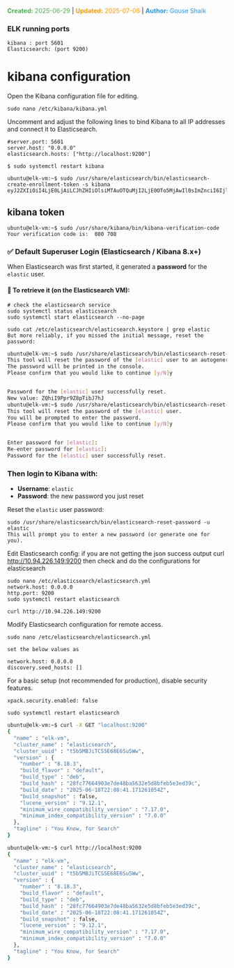 <span style="color:#4caf50;"><b>Created:</b> 2025-06-29</span> | <span style="color:#ff9800;"><b>Updated:</b> 2025-07-06</span> | <span style="color:#2196f3;"><b>Author:</b> Gouse Shaik</span>

### ELK running ports
```
kibana : port 5601
Elasticsearch: (port 9200)
```
# kibana configuration
Open the Kibana configuration file for editing.
```
sudo nano /etc/kibana/kibana.yml
```

Uncomment and adjust the following lines to bind Kibana to all IP addresses and connect it to Elasticsearch.
```
#server.port: 5601
server.host: "0.0.0.0"
elasticsearch.hosts: ["http://localhost:9200"]

$ sudo systemctl restart kibana
```

```
ubuntu@elk-vm:~$ sudo /usr/share/elasticsearch/bin/elasticsearch-create-enrollment-token -s kibana
eyJ2ZXIiOiI4LjE0LjAiLCJhZHIiOlsiMTAuOTQuMjI2LjE0OTo5MjAwIl0sImZnciI6IjllMDM3M2VjMzBhMzFkYmE4ZDUzODdjNzc3ZjQ4ZTA4NWFkNDkxMzk0MTNiNWYzMDUwYTAyMGY4NjgyODRiMTkiLCJrZXkiOiJrVUY0dXBjQnk1eElqNS1OSzVvMjpRN0pTNWNOazA3TWJtMEdad0RjUkxRIn0=
```

## kibana token
```
ubuntu@elk-vm:~$ sudo /usr/share/kibana/bin/kibana-verification-code
Your verification code is:  080 708
```
### ✅ Default Superuser Login (Elasticsearch / Kibana 8.x+)

When Elasticsearch was first started, it generated a **password** for the `elastic` user.
#### 📍 To retrieve it (on the Elasticsearch VM):
```
# check the elasticsearch service
sudo systemctl status elasticsearch
sudo systemctl start elasticsearch --no-page

sudo cat /etc/elasticsearch/elasticsearch.keystore | grep elastic
But more reliably, if you missed the initial message, reset the password:
```

```bash
ubuntu@elk-vm:~$ sudo /usr/share/elasticsearch/bin/elasticsearch-reset-password -u elastic
This tool will reset the password of the [elastic] user to an autogenerated value.
The password will be printed in the console.
Please confirm that you would like to continue [y/N]y


Password for the [elastic] user successfully reset.
New value: ZQhiI9Ppr9Z8pTibJ7hJ
ubuntu@elk-vm:~$ sudo /usr/share/elasticsearch/bin/elasticsearch-reset-password -u elastic -i
This tool will reset the password of the [elastic] user.
You will be prompted to enter the password.
Please confirm that you would like to continue [y/N]y


Enter password for [elastic]:
Re-enter password for [elastic]:
Password for the [elastic] user successfully reset.
```

### Then login to Kibana with:

- **Username**: `elastic`  
- **Password**: the new password you just reset

Reset the `elastic` user password:
```
sudo /usr/share/elasticsearch/bin/elasticsearch-reset-password -u elastic
This will prompt you to enter a new password (or generate one for you).
```

Edit Elasticsearch config:
if you are not getting the json success output 
curl http://10.94.226.149:9200
then check and do the configurations for elasticsearch
```
sudo nano /etc/elasticsearch/elasticsearch.yml
network.host: 0.0.0.0
http.port: 9200
sudo systemctl restart elasticsearch

curl http://10.94.226.149:9200
```

Modify Elasticsearch configuration for remote access.

```
sudo nano /etc/elasticsearch/elasticsearch.yml

set the below values as 

network.host: 0.0.0.0
discovery.seed_hosts: []
```

For a basic setup (not recommended for production), disable security features.

```
xpack.security.enabled: false
```

```
sudo systemctl restart elasticsearch
```

```bash
ubuntu@elk-vm:~$ curl -X GET "localhost:9200"
{
  "name" : "elk-vm",
  "cluster_name" : "elasticsearch",
  "cluster_uuid" : "t5b5MBJiTCS5E68E6Su5Ww",
  "version" : {
    "number" : "8.18.3",
    "build_flavor" : "default",
    "build_type" : "deb",
    "build_hash" : "28fc77664903e7de48ba5632e5d8bfeb5e3ed39c",
    "build_date" : "2025-06-18T22:08:41.171261054Z",
    "build_snapshot" : false,
    "lucene_version" : "9.12.1",
    "minimum_wire_compatibility_version" : "7.17.0",
    "minimum_index_compatibility_version" : "7.0.0"
  },
  "tagline" : "You Know, for Search"
}
```

```bash
ubuntu@elk-vm:~$ curl http://localhost:9200
{
  "name" : "elk-vm",
  "cluster_name" : "elasticsearch",
  "cluster_uuid" : "t5b5MBJiTCS5E68E6Su5Ww",
  "version" : {
    "number" : "8.18.3",
    "build_flavor" : "default",
    "build_type" : "deb",
    "build_hash" : "28fc77664903e7de48ba5632e5d8bfeb5e3ed39c",
    "build_date" : "2025-06-18T22:08:41.171261054Z",
    "build_snapshot" : false,
    "lucene_version" : "9.12.1",
    "minimum_wire_compatibility_version" : "7.17.0",
    "minimum_index_compatibility_version" : "7.0.0"
  },
  "tagline" : "You Know, for Search"
}
```

